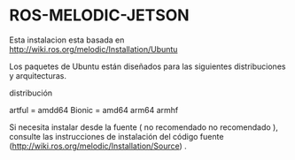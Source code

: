 # ROS-MELODIC-JETSON

Esta instalacion esta basada en http://wiki.ros.org/melodic/Installation/Ubuntu

Los paquetes de Ubuntu están diseñados para las siguientes distribuciones y arquitecturas.

distribución  

artful = amdd64 
Bionic = amd64 arm64 armhf     

Si necesita instalar desde la fuente ( no recomendado
no recomendado ), consulte las instrucciones de instalación del código fuente (http://wiki.ros.org/melodic/Installation/Source) .

